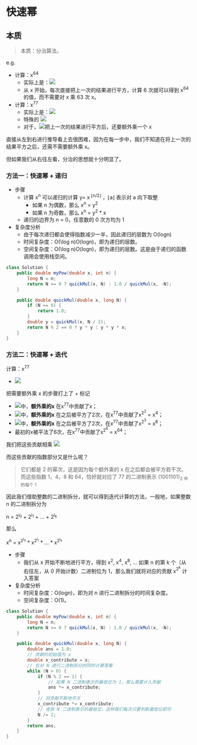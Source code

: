 # 快速幂

## 本质

> 本质：分治算法。


e.g.

- 计算：x<sup>64</sup> 
    - 实际上是：<img src="https://latex.codecogs.com/svg.image?x\to&space;x^{2}\to&space;x^{4}\to&space;x^{8}\to&space;x^{16}\to&space;x^{32}\to&space;x^{64}"/>
    - 从 x 开始，每次直接把上一次的结果进行平方，计算 6 次就可以得到 x<sup>64</sup> 的值，而不需要对 x 乘 63 次 x。
- 计算：x<sup>77</sup> 
  - 实际上是：<img src="https://latex.codecogs.com/svg.image?x\to&space;x^{2}\to&space;x^{4}\to&space;x^{9}\to&space;x^{19}\to&space;x^{38}\to&space;x^{77}"/>
  - 特殊的 <img src="https://latex.codecogs.com/svg.image?x\to&space;x^{2}\to&space;x^{4}\to&space;x^{9}\to&space;x^{18}\cdot x\to&space;x^{38}\to&space;x^{76}\cdot x"/>
  - 对于，<img src="https://latex.codecogs.com/svg.image?x^{4}\to&space;x^{9},x^{9}\to&space;x^{19},x^{38}\to&space;x^{77}"/>把上一次的结果进行平方后，还要额外乘一个 x

直接从左到右进行推导看上去很困难，因为在每一步中，我们不知道在将上一次的结果平方之后，还需不需要额外乘 x。

但如果我们从右往左看，分治的思想就十分明显了。

### 方法一：快速幂 + 递归

- 步骤
  - 计算 x<sup>n</sup> 可以递归的计算 y= x <sup>⌊n/2⌋</sup> ，⌊a⌋ 表示对 a 向下取整
    - 如果 n 为偶数，那么 x<sup>n</sup> = y<sup>2</sup> 
    - 如果 n 为奇数，那么 x<sup>n</sup> = y<sup>2</sup> * x
  - 递归的边界为 n = 0，任意数的 0 次方均为 1 
- 复杂度分析
  - 由于每次递归都会使得指数减少一半，因此递归的层数为 O(logn)
  - 时间复杂度：O(\log n)O(logn)，即为递归的层数。
  - 空间复杂度：O(\log n)O(logn)，即为递归的层数。这是由于递归的函数调用会使用栈空间。
  
```java
class Solution {
    public double myPow(double x, int n) {
        long N = n;
        return N >= 0 ? quickMul(x, N) : 1.0 / quickMul(x, -N);
    }

    public double quickMul(double x, long N) {
        if (N == 0) {
            return 1.0;
        }
        double y = quickMul(x, N / 2);
        return N % 2 == 0 ? y * y : y * y * x;
    }
}
```

### 方法二：快速幂 + 迭代

计算：x<sup>77</sup>

- <img src="https://latex.codecogs.com/svg.image?x\to&space;x^{2}\to&space;x^{4}\to&space;^{+}x^{9}\to&space;^{+}x^{19}\to&space;x^{38}\to&space;^{+}x^{77}"/>

把需要额外乘 x 的步骤打上了 + 标记
- <img src="https://latex.codecogs.com/svg.image?x^{38}\to&space;^{+}x^{77}"/>中，__额外乘的x__ 在x<sup>77</sup>中贡献了x；
- <img src="https://latex.codecogs.com/svg.image?x^{9}\to&space;^{+}x^{19}"/>中，__额外乘的x__ 在之后被平方了2次，在x<sup>77</sup>中贡献了x<sup>2<sup>2</sup></sup> = x<sup>4</sup>；
- <img src="https://latex.codecogs.com/svg.image?x^{4}\to&space;^{+}x^{9}"/>中，__额外乘的x__ 在之后被平方了2次，在x<sup>77</sup>中贡献了x<sup>2<sup>3</sup></sup> = x<sup>8</sup>；
- 最初的x被平法了6次，在x<sup>77</sup>中贡献了x<sup>2<sup>6</sup></sup> = x<sup>64</sup>；

我们把这些贡献相乘 <img src="https://latex.codecogs.com/svg.image?x\cdot x^{4}\cdot x^{8}\cdot x^{64}=x^{77}"/>

而这些贡献的指数部分又是什么呢？

> 它们都是 2 的幂次，这是因为每个额外乘的 x 在之后都会被平方若干次。
> 而这些指数 1，4，8 和 64，恰好就对应了 77 的二进制表示 (1001101)<sub>2</sup> 中的每个 1

因此我们借助整数的二进制拆分，就可以得到迭代计算的方法，一般地，如果整数 n 的二进制拆分为

n = 2<sup>i<sub>0</sub></sup> + 2<sup>i<sub>1</sub></sup> + ... + 2<sup>i<sub>k</sub></sup>

那么

x<sup>n</sup> = x<sup>2<sup>i<sub>0</sub></sup></sup> * x<sup>2<sup>i<sub>1</sub></sup></sup> * ... * x<sup>2<sup>i<sub>k</sub></sup></sup>

- 步骤
  - 我们从 x 开始不断地进行平方，得到 x<sup>2</sup>, x<sup>4</sup>, x<sup>8</sup>, ... 如果 n 的第 k 个（从右往左，从 0 开始计数）二进制位为 1，那么我们就将对应的贡献 x<sup>2<sup>k</sup></sup> 计入答案
- 复杂度分析
  - 时间复杂度：O(logn)，即为对 n 进行二进制拆分的时间复杂度。
  - 空间复杂度：O(1)。

```java
class Solution {
    public double myPow(double x, int n) {
        long N = n;
        return N >= 0 ? quickMul(x, N) : 1.0 / quickMul(x, -N);
    }

    public double quickMul(double x, long N) {
        double ans = 1.0;
        // 贡献的初始值为 x
        double x_contribute = x;
        // 在对 N 进行二进制拆分的同时计算答案
        while (N > 0) {
            if (N % 2 == 1) {
                // 如果 N 二进制表示的最低位为 1，那么需要计入贡献
                ans *= x_contribute;
            }
            // 将贡献不断地平方
            x_contribute *= x_contribute;
            // 舍弃 N 二进制表示的最低位，这样我们每次只要判断最低位即可
            N /= 2;
        }
        return ans;
    }
}
```


 